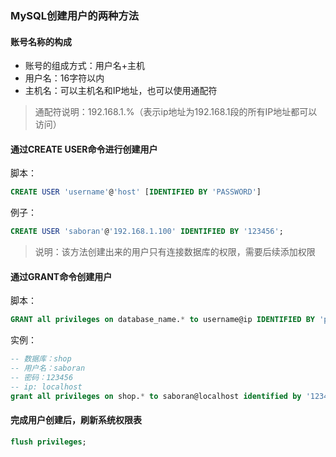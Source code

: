 ### MySQL创建用户的两种方法


#### 账号名称的构成

- 账号的组成方式：用户名+主机
- 用户名：16字符以内
- 主机名：可以主机名和IP地址，也可以使用通配符

> 通配符说明：192.168.1.%（表示ip地址为192.168.1段的所有IP地址都可以访问）


#### 通过CREATE USER命令进行创建用户

脚本：
```sql
CREATE USER 'username'@'host' [IDENTIFIED BY 'PASSWORD'] 
```

例子：
```sql
CREATE USER 'saboran'@'192.168.1.100' IDENTIFIED BY '123456';
```
> 说明：该方法创建出来的用户只有连接数据库的权限，需要后续添加权限


#### 通过GRANT命令创建用户

脚本：
```sql
GRANT all privileges on database_name.* to username@ip IDENTIFIED BY 'password' ;
```

实例：
```sql
-- 数据库：shop
-- 用户名：saboran
-- 密码：123456
-- ip: localhost
grant all privileges on shop.* to saboran@localhost identified by '123456';
```

#### 完成用户创建后，刷新系统权限表

```sql
flush privileges;
```